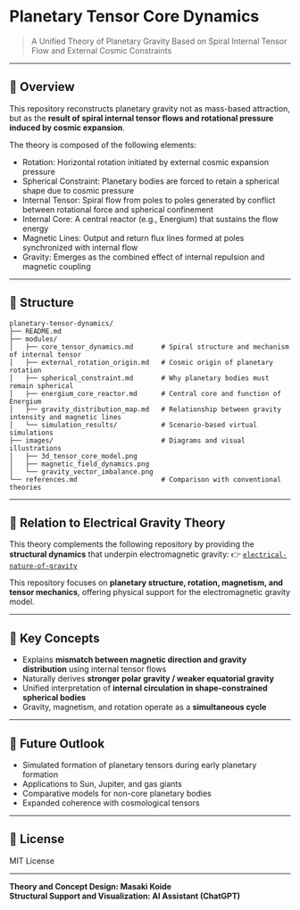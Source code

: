 # Planetary Tensor Core Dynamics

> A Unified Theory of Planetary Gravity Based on Spiral Internal Tensor Flow and External Cosmic Constraints

---

## 📘 Overview
This repository reconstructs planetary gravity not as mass-based attraction, but as the **result of spiral internal tensor flows and rotational pressure induced by cosmic expansion**.

The theory is composed of the following elements:

- Rotation: Horizontal rotation initiated by external cosmic expansion pressure
- Spherical Constraint: Planetary bodies are forced to retain a spherical shape due to cosmic pressure
- Internal Tensor: Spiral flow from poles to poles generated by conflict between rotational force and spherical confinement
- Internal Core: A central reactor (e.g., Energium) that sustains the flow energy
- Magnetic Lines: Output and return flux lines formed at poles synchronized with internal flow
- Gravity: Emerges as the combined effect of internal repulsion and magnetic coupling

---

## 📂 Structure
```
planetary-tensor-dynamics/
├── README.md
├── modules/
│   ├── core_tensor_dynamics.md       # Spiral structure and mechanism of internal tensor
│   ├── external_rotation_origin.md   # Cosmic origin of planetary rotation
│   ├── spherical_constraint.md       # Why planetary bodies must remain spherical
│   ├── energium_core_reactor.md      # Central core and function of Energium
│   ├── gravity_distribution_map.md   # Relationship between gravity intensity and magnetic lines
│   └── simulation_results/           # Scenario-based virtual simulations
├── images/                           # Diagrams and visual illustrations
│   ├── 3d_tensor_core_model.png
│   ├── magnetic_field_dynamics.png
│   └── gravity_vector_imbalance.png
└── references.md                     # Comparison with conventional theories
```

---

## 🔄 Relation to Electrical Gravity Theory
This theory complements the following repository by providing the **structural dynamics** that underpin electromagnetic gravity:
👉 [`electrical-nature-of-gravity`](https://github.com/Mk9207/electrical-nature-of-gravity)

This repository focuses on **planetary structure, rotation, magnetism, and tensor mechanics**, offering physical support for the electromagnetic gravity model.

---

## 🧠 Key Concepts
- Explains **mismatch between magnetic direction and gravity distribution** using internal tensor flows
- Naturally derives **stronger polar gravity / weaker equatorial gravity**
- Unified interpretation of **internal circulation in shape-constrained spherical bodies**
- Gravity, magnetism, and rotation operate as a **simultaneous cycle**

---

## 🔧 Future Outlook
- Simulated formation of planetary tensors during early planetary formation
- Applications to Sun, Jupiter, and gas giants
- Comparative models for non-core planetary bodies
- Expanded coherence with cosmological tensors

---

## 📄 License
MIT License

---

**Theory and Concept Design: Masaki Koide**  
**Structural Support and Visualization: AI Assistant (ChatGPT)**
